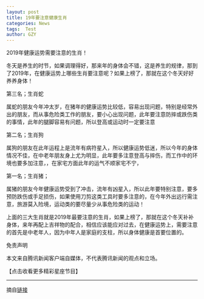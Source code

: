 ```yaml
---
layout: post
title: 19年要注意健康生肖
categories: News
tags:  Test
author: GZY
---
```


2019年健康运势需要注意的生肖！

冬天是养生的时节，如果调理得好，那来年的身体会不错，这是养生的规律，那到了2019年，在健康运势上哪些生肖要注意呢？如果上榜了，那就在这个冬天好好养养身体！

第三名；生肖蛇

属蛇的朋友今年冲太岁，在猪年的健康运势比较低，容易出现问题，特别是经常外出的朋友，而从事危险类工作的朋友，要小心出现问题，此年要注意防摔或跌伤类的事情，此年的腿脚容易有问题，所以登高或运动时一定要注意

第二名；生肖狗

属狗的朋友在此年运程上是流年有病符星入，所以健康运势低迷，所以今年的身体情况不佳，在中老年朋友身上尤为明显，此年要多注意登高与摔伤，而工作中的环境也要多加注意，，在家宅方面此年的运气不顺家宅不宁，

第一名；生肖猪；

属猪的朋友今年健康运势受到了冲击，流年有凶星入，所以此年要特别注意，要多预防跌伤或手足损伤，如果使用刀剪这类工具时要多注意的，在今年外出远行需注意，旅游莫入险境，运动类的要尽量少从事危险类的运动！

上面的三大生肖就是2019年最要注意的生肖，如果上榜了，那就在这个冬天补补身体，来年再配上吉祥物的配合，相信应该能应对过去，在健康运势上，需要注意的首先是中老年人，因为中年人是家庭的支柱，所以身体健康是首要位置的。

免责声明

本文来自腾讯新闻客户端自媒体，不代表腾讯新闻的观点和立场。

【点击收看更多精彩星座节目】

*****

摘自[链接](http://astro.fashion.qq.com/a/20181108/002495.htm)